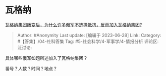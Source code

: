 # 瓦格纳
[瓦格纳集团叛变后，为什么许多俄军不选择抵抗，反而加入瓦格纳集团?](https://www.zhihu.com/question/608340876/answer/3093595456)

> Author: #Anonymity
> Last update: [编辑于 2023-06-28]
> Link:
> Category: #【答集】/04-社科答集
> Tag: #5-社会科学/4-军事学/4-情报分析
> 评论区:
> 泛讨论:

具体哪些俄军如题所述加入了瓦格纳集团？

番号？人数？时间？地点？
